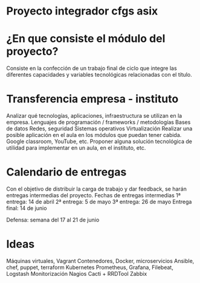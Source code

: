 # Proyecto integrador cfgs asix


# ¿En que consiste el módulo del proyecto?

Consiste en la confección de un trabajo final de ciclo que integre las diferentes capacidades y variables tecnológicas relacionadas con el título.

# Transferencia empresa - instituto

Analizar qué tecnologías, aplicaciones, infraestructura se utilizan en la empresa.
Lenguajes de programación / frameworks / metodologías
Bases de datos
Redes, seguridad
Sistemas operativos
Virtualización
Realizar una posible aplicación en el aula en los módulos que puedan tener cabida.
Google classroom, YouTube, etc.
Proponer alguna solución tecnológica de utilidad para implementar en un aula, en el instituto, etc.

# Calendario de entregas

Con el objetivo de distribuir la carga de trabajo y dar feedback, se harán entregas intermedias del proyecto.
Fechas de entregas intermedias
1ª entrega: 14 de abril
2ª entrega: 5 de mayo
3ª entrega: 26 de mayo
Entrega final: 14 de junio

Defensa: semana del 17 al 21 de junio

# Ideas

Máquinas virtuales, Vagrant
Contenedores, Docker, microservicios
Ansible, chef, puppet, terraform
Kubernetes
Prometheus, Grafana, Filebeat, Logstash
Monitorización
Nagios
Cacti + RRDTool
Zabbix

